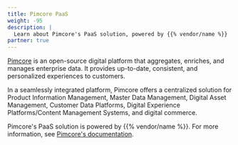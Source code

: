 ```yaml
---
title: Pimcore PaaS
weight: -95
description: |
  Learn about Pimcore's PaaS solution, powered by {{% vendor/name %}}
partner: true
---
```


[Pimcore](https://pimcore.com/) is an open-source digital platform that aggregates, enriches, and manages enterprise data.
It provides up-to-date, consistent, and personalized experiences to customers.

In a seamlessly integrated platform, Pimcore offers a centralized solution for Product Information Management, Master Data Management, Digital Asset Management, Customer Data Platforms, Digital Experience Platforms/Content Management Systems, and digital commerce.

Pimcore's PaaS solution is powered by {{% vendor/name %}}.
For more information, see [Pimcore's documentation](https://pimcore.com/docs/platform/next/Paas/).
